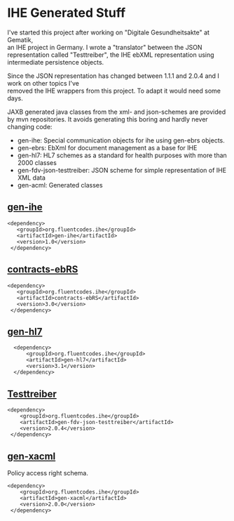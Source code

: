 # IHE Generated Stuff

I've started this project after working on "Digitale Gesundheitsakte" at Gematik,  
an IHE project in Germany. I wrote a "translator" between the JSON representation called "Testtreiber",
the IHE ebXML representation using intermediate persistence objects.

Since the JSON representation has changed between 1.1.1 and 2.0.4 and I work on other topics I've  
removed the IHE wrappers from this project. To adapt it would need some days.

JAXB generated java classes from the  xml- and json-schemes are provided by mvn repositories. It avoids generating this boring and hardly never changing code:

* gen-ihe: Special communication objects for ihe using gen-ebrs objects.
* gen-ebrs: EbXml for document management as a base for IHE
* gen-hl7: HL7 schemes as a standard for health purposes with more than 2000 classes
* gen-fdv-json-testtreiber: JSON scheme for simple representation of IHE XML data
* gen-acml: Generated classes

## [gen-ihe](https://mvnrepository.com/artifact/org.fluentcodes.ihe/gen-ihe)

    <dependency>
       <groupId>org.fluentcodes.ihe</groupId>
       <artifactId>gen-ihe</artifactId>
       <version>1.0</version>
     </dependency>

## [contracts-ebRS](https://mvnrepository.com/artifact/org.fluentcodes.ihe/contracts-ebRS)

    <dependency>
       <groupId>org.fluentcodes.ihe</groupId>
       <artifactId>contracts-ebRS</artifactId>
       <version>3.0</version>
     </dependency>

## [gen-hl7](https://mvnrepository.com/artifact/org.fluentcodes.ihe/gen-hl7)

      <dependency>
          <groupId>org.fluentcodes.ihe</groupId>
          <artifactId>gen-hl7</artifactId>
          <version>3.1</version>
      </dependency>


## [Testtreiber](https://mvnrepository.com/artifact/org.fluentcodes.ihe/gen-fdv-json-testtreiber)

    <dependency>
        <groupId>org.fluentcodes.ihe</groupId>
        <artifactId>gen-fdv-json-testtreiber</artifactId>
        <version>2.0.4</version>
     </dependency>


## [gen-xacml](https://mvnrepository.com/artifact/org.fluentcodes.ihe/gen-xacml)
Policy access right schema.

    <dependency>
        <groupId>org.fluentcodes.ihe</groupId>
        <artifactId>gen-xacml</artifactId>
        <version>2.0.0</version>
     </dependency> 

